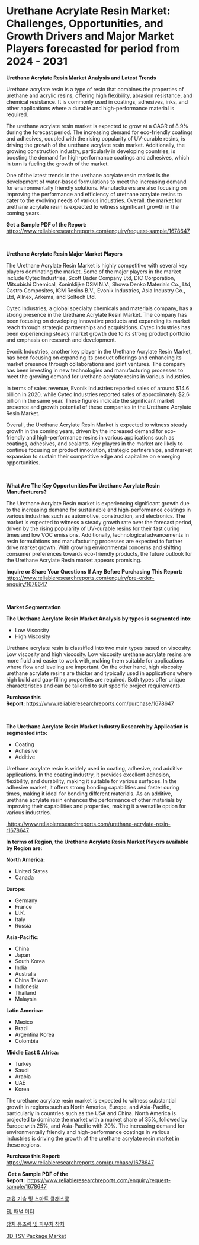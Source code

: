 <p><h1>Urethane Acrylate Resin Market: Challenges, Opportunities, and Growth Drivers and Major Market Players forecasted for period from 2024 - 2031</h1></p><p><strong>Urethane Acrylate Resin Market Analysis and Latest Trends</strong></p>
<p><p>Urethane acrylate resin is a type of resin that combines the properties of urethane and acrylic resins, offering high flexibility, abrasion resistance, and chemical resistance. It is commonly used in coatings, adhesives, inks, and other applications where a durable and high-performance material is required.</p><p>The urethane acrylate resin market is expected to grow at a CAGR of 8.9% during the forecast period. The increasing demand for eco-friendly coatings and adhesives, coupled with the rising popularity of UV-curable resins, is driving the growth of the urethane acrylate resin market. Additionally, the growing construction industry, particularly in developing countries, is boosting the demand for high-performance coatings and adhesives, which in turn is fueling the growth of the market.</p><p>One of the latest trends in the urethane acrylate resin market is the development of water-based formulations to meet the increasing demand for environmentally friendly solutions. Manufacturers are also focusing on improving the performance and efficiency of urethane acrylate resins to cater to the evolving needs of various industries. Overall, the market for urethane acrylate resin is expected to witness significant growth in the coming years.</p></p>
<p><strong>Get a Sample PDF of the Report:&nbsp;</strong> <a href="https://www.reliableresearchreports.com/enquiry/request-sample/1678647">https://www.reliableresearchreports.com/enquiry/request-sample/1678647</a></p>
<p>&nbsp;</p>
<p><strong>Urethane Acrylate Resin Major Market Players</strong></p>
<p><p>The Urethane Acrylate Resin Market is highly competitive with several key players dominating the market. Some of the major players in the market include Cytec Industries, Scott Bader Company Ltd, DIC Corporation, Mitsubishi Chemical, Koninklijke DSM N.V., Showa Denko Materials Co., Ltd, Castro Composites, IGM Resins B.V., Evonik Industries, Asia Industry Co., Ltd, Allnex, Arkema, and Soltech Ltd.</p><p>Cytec Industries, a global specialty chemicals and materials company, has a strong presence in the Urethane Acrylate Resin Market. The company has been focusing on developing innovative products and expanding its market reach through strategic partnerships and acquisitions. Cytec Industries has been experiencing steady market growth due to its strong product portfolio and emphasis on research and development.</p><p>Evonik Industries, another key player in the Urethane Acrylate Resin Market, has been focusing on expanding its product offerings and enhancing its market presence through collaborations and joint ventures. The company has been investing in new technologies and manufacturing processes to meet the growing demand for urethane acrylate resins in various industries.</p><p>In terms of sales revenue, Evonik Industries reported sales of around $14.6 billion in 2020, while Cytec Industries reported sales of approximately $2.6 billion in the same year. These figures indicate the significant market presence and growth potential of these companies in the Urethane Acrylate Resin Market.</p><p>Overall, the Urethane Acrylate Resin Market is expected to witness steady growth in the coming years, driven by the increased demand for eco-friendly and high-performance resins in various applications such as coatings, adhesives, and sealants. Key players in the market are likely to continue focusing on product innovation, strategic partnerships, and market expansion to sustain their competitive edge and capitalize on emerging opportunities.</p></p>
<p>&nbsp;</p>
<p><strong>What Are The Key Opportunities For Urethane Acrylate Resin Manufacturers?</strong></p>
<p><p>The Urethane Acrylate Resin market is experiencing significant growth due to the increasing demand for sustainable and high-performance coatings in various industries such as automotive, construction, and electronics. The market is expected to witness a steady growth rate over the forecast period, driven by the rising popularity of UV-curable resins for their fast curing times and low VOC emissions. Additionally, technological advancements in resin formulations and manufacturing processes are expected to further drive market growth. With growing environmental concerns and shifting consumer preferences towards eco-friendly products, the future outlook for the Urethane Acrylate Resin market appears promising.</p></p>
<p><strong>Inquire or Share Your Questions If Any Before Purchasing This Report:</strong> <a href="https://www.reliableresearchreports.com/enquiry/pre-order-enquiry/1678647">https://www.reliableresearchreports.com/enquiry/pre-order-enquiry/1678647</a></p>
<p>&nbsp;</p>
<p><strong>Market Segmentation</strong></p>
<p><strong>The Urethane Acrylate Resin Market Analysis by types is segmented into:</strong></p>
<p><ul><li>Low Viscosity</li><li>High Viscosity</li></ul></p>
<p><p>Urethane acrylate resin is classified into two main types based on viscosity: Low viscosity and high viscosity. Low viscosity urethane acrylate resins are more fluid and easier to work with, making them suitable for applications where flow and leveling are important. On the other hand, high viscosity urethane acrylate resins are thicker and typically used in applications where high build and gap-filling properties are required. Both types offer unique characteristics and can be tailored to suit specific project requirements.</p></p>
<p><strong>Purchase this Report:&nbsp;</strong><a href="https://www.reliableresearchreports.com/purchase/1678647">https://www.reliableresearchreports.com/purchase/1678647</a></p>
<p>&nbsp;</p>
<p><strong>The Urethane Acrylate Resin Market Industry Research by Application is segmented into:</strong></p>
<p><ul><li>Coating</li><li>Adhesive</li><li>Additive</li></ul></p>
<p><p>Urethane acrylate resin is widely used in coating, adhesive, and additive applications. In the coating industry, it provides excellent adhesion, flexibility, and durability, making it suitable for various surfaces. In the adhesive market, it offers strong bonding capabilities and faster curing times, making it ideal for bonding different materials. As an additive, urethane acrylate resin enhances the performance of other materials by improving their capabilities and properties, making it a versatile option for various industries.</p></p>
<p><a href="https://www.reliableresearchreports.com/urethane-acrylate-resin-r1678647">&nbsp;https://www.reliableresearchreports.com/urethane-acrylate-resin-r1678647</a></p>
<p><strong>In terms of Region, the Urethane Acrylate Resin Market Players available by Region are:</strong></p>
<p>
    <p> <strong> North America: </strong>
        <ul>
            <li>United States</li>
            <li>Canada</li>
        </ul>
        </p> 
    <p> <strong> Europe: </strong>
        <ul>
            <li>Germany</li>
            <li>France</li>
            <li>U.K.</li>
            <li>Italy</li>
            <li>Russia</li>
        </ul>
        </p> 
    <p> <strong> Asia-Pacific: </strong>
        <ul>
            <li>China</li>
            <li>Japan</li>
            <li>South Korea</li>
            <li>India</li>
            <li>Australia</li>
            <li>China Taiwan</li>
            <li>Indonesia</li>
            <li>Thailand</li>
            <li>Malaysia</li>
        </ul>
        </p> 
    <p> <strong> Latin America: </strong>
        <ul>
            <li>Mexico</li>
            <li>Brazil</li>
            <li>Argentina Korea</li>
            <li>Colombia</li>
        </ul>
        </p> 
    <p> <strong> Middle East & Africa: </strong>
        <ul>
            <li>Turkey</li>
            <li>Saudi</li>
            <li>Arabia</li>
            <li>UAE</li>
            <li>Korea</li>
        </ul>
    </p>
    </p>
<p><p>The urethane acrylate resin market is expected to witness substantial growth in regions such as North America, Europe, and Asia-Pacific, particularly in countries such as the USA and China. North America is projected to dominate the market with a market share of 35%, followed by Europe with 25%, and Asia-Pacific with 20%. The increasing demand for environmentally friendly and high-performance coatings in various industries is driving the growth of the urethane acrylate resin market in these regions.</p></p>
<p><strong>Purchase this Report: </strong><a href="https://www.reliableresearchreports.com/purchase/1678647">https://www.reliableresearchreports.com/purchase/1678647</a></p>
<p>&nbsp;<strong>Get a Sample PDF of the Report:&nbsp;&nbsp;</strong><a href="https://www.reliableresearchreports.com/enquiry/request-sample/1678647">https://www.reliableresearchreports.com/enquiry/request-sample/1678647</a></p>
<p><strong></strong></p>
<p><p><a href="https://github.com/admichael111/Market-Research-Report-List-1/blob/main/187162793430.md">교육 기술 및 스마트 클래스룸</a></p><p><a href="https://github.com/msujons1512/Market-Research-Report-List-1/blob/main/763173493431.md">EL 패널 미터</a></p><p><a href="https://medium.com/@fredajerde/%ED%86%B5%EC%A1%B0%EB%A6%BC%EA%B3%BC-%EB%B4%89%EC%A7%80-%EC%B0%B8%EC%B9%98-%EC%8B%9C%EC%9E%A5-%EB%B3%B4%EA%B3%A0%EC%84%9C%EB%8A%94-%EC%9D%B4-%EC%8B%9C%EC%9E%A5%EC%9D%98-%EC%B5%9C%EC%8B%A0-%EB%8F%99%ED%96%A5%EA%B3%BC-%EC%84%B1%EC%9E%A5-%EA%B8%B0%ED%9A%8C%EB%A5%BC-%EB%B3%B4%EC%97%AC%EC%A4%8D%EB%8B%88%EB%8B%A4-32b39e88be91">참치 통조림 및 파우치 참치</a></p><p><a href="https://issuu.com/reportprime-2/docs/3d-tsv-package-market-size-2030.pptx">3D TSV Package Market</a></p></p>